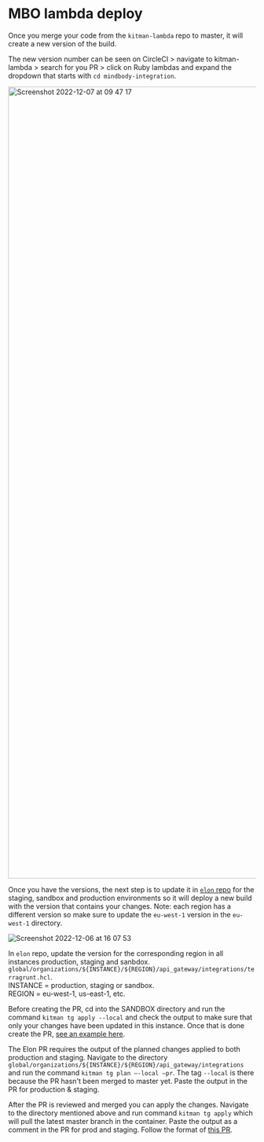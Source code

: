 # MBO lambda deploy

Once you merge your code from the `kitman-lambda` repo to master, it will create a new version of the build. 

The new version number can be seen on CircleCI > navigate to kitman-lambda > search for you PR > click on Ruby lambdas and expand the dropdown that starts with `cd mindbody-integration`.

<img width="1613" alt="Screenshot 2022-12-07 at 09 47 17" src="https://user-images.githubusercontent.com/109154890/206145395-113f4741-e914-4f72-9c0d-cf3e6101fd7b.png">

Once you have the versions, the next step is to update it in [`elon` repo](https://github.com/KitmanLabs/elon) for the staging, sandbox and production environments so it will deploy a new build with the version that contains your changes. Note: each region has a different version so make sure to update the `eu-west-1` version in the `eu-west-1` directory. 

![Screenshot 2022-12-06 at 16 07 53](https://user-images.githubusercontent.com/109154890/206143936-9947b6ea-a254-4294-ae52-a3e99d43ab06.png)

In `elon` repo, update the version for the corresponding region in all instances production, staging and sanbdox. `global/organizations/${INSTANCE}/${REGION}/api_gateway/integrations/terragrunt.hcl`.   
INSTANCE = production, staging or sandbox.   
REGION = eu-west-1, us-east-1, etc.

Before creating the PR, cd into the SANDBOX directory and run the command `kitman tg apply --local` and check the output to make sure that only your changes have been updated in this instance. Once that is done create the PR, [see an example here](https://github.com/KitmanLabs/elon/pull/2136).

The Elon PR requires the output of the planned changes applied to both production and staging. Navigate to the directory  `global/organizations/${INSTANCE}/${REGION}/api_gateway/integrations` and run the command `kitman tg plan —-local —pr`. The tag `--local` is there because the PR hasn't been merged to master yet. Paste the output in the PR for production & staging.

After the PR is reviewed and merged you can apply the changes. Navigate to the directory mentioned above and run command `kitman tg apply` which will pull the latest master branch in the container. Paste the output as a comment in the PR for prod and staging. Follow the format of [this PR](https://github.com/KitmanLabs/elon/pull/2136).
